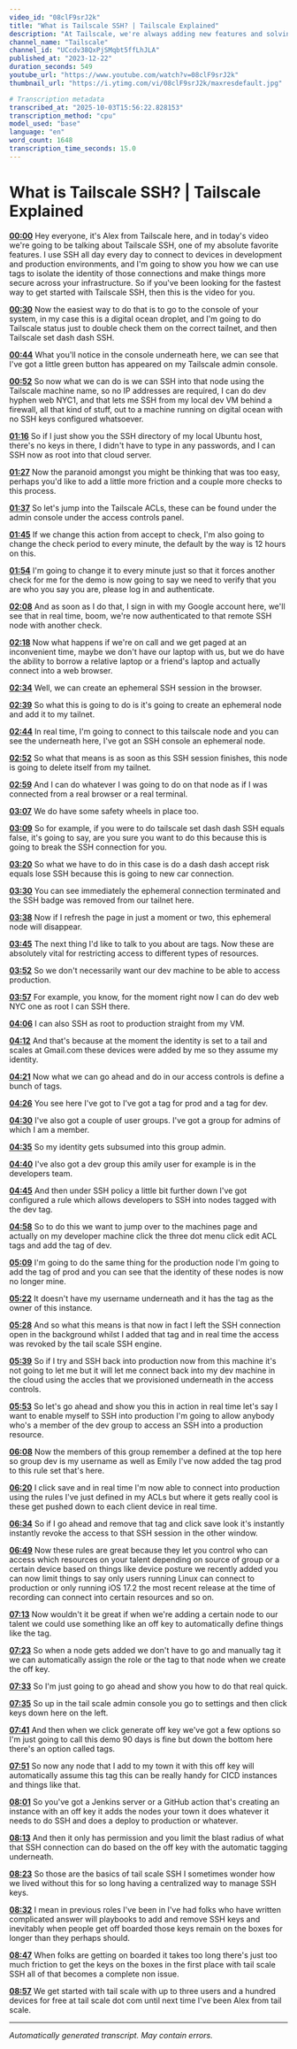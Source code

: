 ```yaml
---
video_id: "08clF9srJ2k"
title: "What is Tailscale SSH? | Tailscale Explained"
description: "At Tailscale, we're always adding new features and solving real problems for developers and infrastructure folks alike. In our \"Tailscale Explained\" series we show you all you need to know to get star..."
channel_name: "Tailscale"
channel_id: "UCcdv38QxPjSMqbt5ffLhJLA"
published_at: "2023-12-22"
duration_seconds: 549
youtube_url: "https://www.youtube.com/watch?v=08clF9srJ2k"
thumbnail_url: "https://i.ytimg.com/vi/08clF9srJ2k/maxresdefault.jpg"

# Transcription metadata
transcribed_at: "2025-10-03T15:56:22.828153"
transcription_method: "cpu"
model_used: "base"
language: "en"
word_count: 1648
transcription_time_seconds: 15.0
---
```


# What is Tailscale SSH? | Tailscale Explained

**[00:00](https://youtube.com/watch?v=08clF9srJ2k&t=0s)** Hey everyone, it's Alex from Tailscale here, and in today's video we're going to be talking about Tailscale SSH, one of my absolute favorite features. I use SSH all day every day to connect to devices in development and production environments, and I'm going to show you how we can use tags to isolate the identity of those connections and make things more secure across your infrastructure. So if you've been looking for the fastest way to get started with Tailscale SSH, then this is the video for you.

**[00:30](https://youtube.com/watch?v=08clF9srJ2k&t=30s)** Now the easiest way to do that is to go to the console of your system, in my case this is a digital ocean droplet, and I'm going to do Tailscale status just to double check them on the correct tailnet, and then Tailscale set dash dash SSH.

**[00:44](https://youtube.com/watch?v=08clF9srJ2k&t=44s)** What you'll notice in the console underneath here, we can see that I've got a little green button has appeared on my Tailscale admin console.

**[00:52](https://youtube.com/watch?v=08clF9srJ2k&t=52s)** So now what we can do is we can SSH into that node using the Tailscale machine name, so no IP addresses are required, I can do dev hyphen web NYC1, and that lets me SSH from my local dev VM behind a firewall, all that kind of stuff, out to a machine running on digital ocean with no SSH keys configured whatsoever.

**[01:16](https://youtube.com/watch?v=08clF9srJ2k&t=76s)** So if I just show you the SSH directory of my local Ubuntu host, there's no keys in there, I didn't have to type in any passwords, and I can SSH now as root into that cloud server.

**[01:27](https://youtube.com/watch?v=08clF9srJ2k&t=87s)** Now the paranoid amongst you might be thinking that was too easy, perhaps you'd like to add a little more friction and a couple more checks to this process.

**[01:37](https://youtube.com/watch?v=08clF9srJ2k&t=97s)** So let's jump into the Tailscale ACLs, these can be found under the admin console under the access controls panel.

**[01:45](https://youtube.com/watch?v=08clF9srJ2k&t=105s)** If we change this action from accept to check, I'm also going to change the check period to every minute, the default by the way is 12 hours on this.

**[01:54](https://youtube.com/watch?v=08clF9srJ2k&t=114s)** I'm going to change it to every minute just so that it forces another check for me for the demo is now going to say we need to verify that you are who you say you are, please log in and authenticate.

**[02:08](https://youtube.com/watch?v=08clF9srJ2k&t=128s)** And as soon as I do that, I sign in with my Google account here, we'll see that in real time, boom, we're now authenticated to that remote SSH node with another check.

**[02:18](https://youtube.com/watch?v=08clF9srJ2k&t=138s)** Now what happens if we're on call and we get paged at an inconvenient time, maybe we don't have our laptop with us, but we do have the ability to borrow a relative laptop or a friend's laptop and actually connect into a web browser.

**[02:34](https://youtube.com/watch?v=08clF9srJ2k&t=154s)** Well, we can create an ephemeral SSH session in the browser.

**[02:39](https://youtube.com/watch?v=08clF9srJ2k&t=159s)** So what this is going to do is it's going to create an ephemeral node and add it to my tailnet.

**[02:44](https://youtube.com/watch?v=08clF9srJ2k&t=164s)** In real time, I'm going to connect to this tailscale node and you can see the underneath here, I've got an SSH console an ephemeral node.

**[02:52](https://youtube.com/watch?v=08clF9srJ2k&t=172s)** So what that means is as soon as this SSH session finishes, this node is going to delete itself from my tailnet.

**[02:59](https://youtube.com/watch?v=08clF9srJ2k&t=179s)** And I can do whatever I was going to do on that node as if I was connected from a real browser or a real terminal.

**[03:07](https://youtube.com/watch?v=08clF9srJ2k&t=187s)** We do have some safety wheels in place too.

**[03:09](https://youtube.com/watch?v=08clF9srJ2k&t=189s)** So for example, if you were to do tailscale set dash dash SSH equals false, it's going to say, are you sure you want to do this because this is going to break the SSH connection for you.

**[03:20](https://youtube.com/watch?v=08clF9srJ2k&t=200s)** So what we have to do in this case is do a dash dash accept risk equals lose SSH because this is going to new car connection.

**[03:30](https://youtube.com/watch?v=08clF9srJ2k&t=210s)** You can see immediately the ephemeral connection terminated and the SSH badge was removed from our tailnet here.

**[03:38](https://youtube.com/watch?v=08clF9srJ2k&t=218s)** Now if I refresh the page in just a moment or two, this ephemeral node will disappear.

**[03:45](https://youtube.com/watch?v=08clF9srJ2k&t=225s)** The next thing I'd like to talk to you about are tags. Now these are absolutely vital for restricting access to different types of resources.

**[03:52](https://youtube.com/watch?v=08clF9srJ2k&t=232s)** So we don't necessarily want our dev machine to be able to access production.

**[03:57](https://youtube.com/watch?v=08clF9srJ2k&t=237s)** For example, you know, for the moment right now I can do dev web NYC one as root I can SSH there.

**[04:06](https://youtube.com/watch?v=08clF9srJ2k&t=246s)** I can also SSH as root to production straight from my VM.

**[04:12](https://youtube.com/watch?v=08clF9srJ2k&t=252s)** And that's because at the moment the identity is set to a tail and scales at Gmail.com these devices were added by me so they assume my identity.

**[04:21](https://youtube.com/watch?v=08clF9srJ2k&t=261s)** Now what we can go ahead and do in our access controls is define a bunch of tags.

**[04:26](https://youtube.com/watch?v=08clF9srJ2k&t=266s)** You see here I've got to I've got a tag for prod and a tag for dev.

**[04:30](https://youtube.com/watch?v=08clF9srJ2k&t=270s)** I've also got a couple of user groups. I've got a group for admins of which I am a member.

**[04:35](https://youtube.com/watch?v=08clF9srJ2k&t=275s)** So my identity gets subsumed into this group admin.

**[04:40](https://youtube.com/watch?v=08clF9srJ2k&t=280s)** I've also got a dev group this amily user for example is in the developers team.

**[04:45](https://youtube.com/watch?v=08clF9srJ2k&t=285s)** And then under SSH policy a little bit further down I've got configured a rule which allows developers to SSH into nodes tagged with the dev tag.

**[04:58](https://youtube.com/watch?v=08clF9srJ2k&t=298s)** So to do this we want to jump over to the machines page and actually on my developer machine click the three dot menu click edit ACL tags and add the tag of dev.

**[05:09](https://youtube.com/watch?v=08clF9srJ2k&t=309s)** I'm going to do the same thing for the production node I'm going to add the tag of prod and you can see that the identity of these nodes is now no longer mine.

**[05:22](https://youtube.com/watch?v=08clF9srJ2k&t=322s)** It doesn't have my username underneath and it has the tag as the owner of this instance.

**[05:28](https://youtube.com/watch?v=08clF9srJ2k&t=328s)** And so what this means is that now in fact I left the SSH connection open in the background whilst I added that tag and in real time the access was revoked by the tail scale SSH engine.

**[05:39](https://youtube.com/watch?v=08clF9srJ2k&t=339s)** So if I try and SSH back into production now from this machine it's not going to let me but it will let me connect back into my dev machine in the cloud using the accles that we provisioned underneath in the access controls.

**[05:53](https://youtube.com/watch?v=08clF9srJ2k&t=353s)** So let's go ahead and show you this in action in real time let's say I want to enable myself to SSH into production I'm going to allow anybody who's a member of the dev group to access an SSH into a production resource.

**[06:08](https://youtube.com/watch?v=08clF9srJ2k&t=368s)** Now the members of this group remember a defined at the top here so group dev is my username as well as Emily I've now added the tag prod to this rule set that's here.

**[06:20](https://youtube.com/watch?v=08clF9srJ2k&t=380s)** I click save and in real time I'm now able to connect into production using the rules I've just defined in my ACLs but where it gets really cool is these get pushed down to each client device in real time.

**[06:34](https://youtube.com/watch?v=08clF9srJ2k&t=394s)** So if I go ahead and remove that tag and click save look it's instantly instantly revoke the access to that SSH session in the other window.

**[06:49](https://youtube.com/watch?v=08clF9srJ2k&t=409s)** Now these rules are great because they let you control who can access which resources on your talent depending on source of group or a certain device based on things like device posture we recently added you can now limit things to say only users running Linux can connect to production or only running iOS 17.2 the most recent release at the time of recording can connect into certain resources and so on.

**[07:13](https://youtube.com/watch?v=08clF9srJ2k&t=433s)** Now wouldn't it be great if when we're adding a certain node to our talent we could use something like an off key to automatically define things like the tag.

**[07:23](https://youtube.com/watch?v=08clF9srJ2k&t=443s)** So when a node gets added we don't have to go and manually tag it we can automatically assign the role or the tag to that node when we create the off key.

**[07:33](https://youtube.com/watch?v=08clF9srJ2k&t=453s)** So I'm just going to go ahead and show you how to do that real quick.

**[07:35](https://youtube.com/watch?v=08clF9srJ2k&t=455s)** So up in the tail scale admin console you go to settings and then click keys down here on the left.

**[07:41](https://youtube.com/watch?v=08clF9srJ2k&t=461s)** And then when we click generate off key we've got a few options so I'm just going to call this demo 90 days is fine but down the bottom here there's an option called tags.

**[07:51](https://youtube.com/watch?v=08clF9srJ2k&t=471s)** So now any node that I add to my town it with this off key will automatically assume this tag this can be really handy for CICD instances and things like that.

**[08:01](https://youtube.com/watch?v=08clF9srJ2k&t=481s)** So you've got a Jenkins server or a GitHub action that's creating an instance with an off key it adds the nodes your town it does whatever it needs to do SSH and does a deploy to production or whatever.

**[08:13](https://youtube.com/watch?v=08clF9srJ2k&t=493s)** And then it only has permission and you limit the blast radius of what that SSH connection can do based on the off key with the automatic tagging underneath.

**[08:23](https://youtube.com/watch?v=08clF9srJ2k&t=503s)** So those are the basics of tail scale SSH I sometimes wonder how we lived without this for so long having a centralized way to manage SSH keys.

**[08:32](https://youtube.com/watch?v=08clF9srJ2k&t=512s)** I mean in previous roles I've been in I've had folks who have written complicated answer will playbooks to add and remove SSH keys and inevitably when people get off boarded those keys remain on the boxes for longer than they perhaps should.

**[08:47](https://youtube.com/watch?v=08clF9srJ2k&t=527s)** When folks are getting on boarded it takes too long there's just too much friction to get the keys on the boxes in the first place with tail scale SSH all of that becomes a complete non issue.

**[08:57](https://youtube.com/watch?v=08clF9srJ2k&t=537s)** We get started with tail scale with up to three users and a hundred devices for free at tail scale dot com until next time I've been Alex from tail scale.

---

*Automatically generated transcript. May contain errors.*
